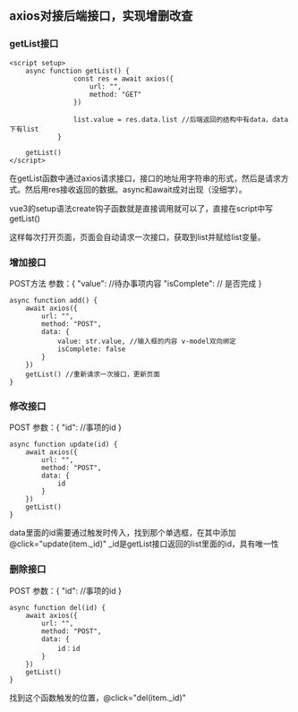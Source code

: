## axios对接后端接口，实现增删改查

### getList接口

    <script setup>
        async function getList() {
                    const res = await axios({
                        url: "",
                        method: "GET"
                    })

                    list.value = res.data.list //后端返回的结构中有data，data下有list
                }

        getList()
    </script>

在getList函数中通过axios请求接口，接口的地址用字符串的形式，然后是请求方式。然后用res接收返回的数据。async和await成对出现（没细学）。

vue3的setup语法create钩子函数就是直接调用就可以了，直接在script中写getList()

这样每次打开页面，页面会自动请求一次接口，获取到list并赋给list变量。

### 增加接口 
POST方法
参数：{
    "value": //待办事项内容
    "isComplete": // 是否完成
}


    async function add() {
        await axios({
            url: "",
            method: "POST",
            data: {
                value: str.value, //输入框的内容 v-model双向绑定
                isComplete: false
            }
        })
        getList() //重新请求一次接口，更新页面
    }

### 修改接口 
POST
参数：{
    "id": //事项的id
}


    async function update(id) {
        await axios({
            url: "",
            method: "POST",
            data: {
                id
            }
        })
        getList()
    }

data里面的id需要通过触发时传入，找到那个单选框，在其中添加@click="update(item._id)" _id是getList接口返回的list里面的id，具有唯一性

### 删除接口
POST
参数：{
    "id": //事项的id
}

    async function del(id) {
        await axios({
            url: "",
            method: "POST",
            data: {
                id：id
            }
        })
        getList()
    }

找到这个函数触发的位置，@click="del(item._id)"